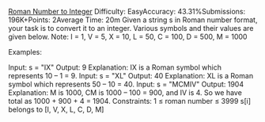 [Roman Number to Integer](https://www.geeksforgeeks.org/problems/roman-number-to-integer3201/1)
Difficulty: EasyAccuracy: 43.31%Submissions: 196K+Points: 2Average Time: 20m
Given a string s in Roman number format, your task is to convert it to an integer. Various symbols and their values are given below.
Note: I = 1, V = 5, X = 10, L = 50, C = 100, D = 500, M = 1000

Examples:

Input: s = "IX"
Output: 9
Explanation: IX is a Roman symbol which represents 10 – 1 = 9.
Input: s = "XL"
Output: 40
Explanation: XL is a Roman symbol which represents 50 – 10 = 40.
Input: s = "MCMIV"
Output: 1904
Explanation: M is 1000, CM is 1000 – 100 = 900, and IV is 4. So we have total as 1000 + 900 + 4 = 1904.
Constraints:
1 ≤ roman number ≤ 3999
s[i] belongs to [I, V, X, L, C, D, M]
